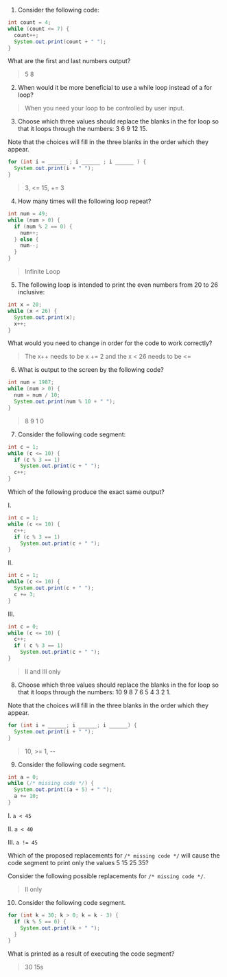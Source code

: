 1. Consider the following code:

```java
int count = 4;
while (count <= 7) {
  count++;
  System.out.print(count + " ");
}
```

What are the first and last numbers output?

> 5 8

2. When would it be more beneficial to use a while loop instead of a for loop? 

> When you need your loop to be controlled by user input.

3. Choose which three values should replace the blanks in the for loop so that it loops through the numbers: 3 6 9 12 15. 

Note that the choices will fill in the three blanks in the order which they appear.

```java
for (int i = ______ ; i ______ ; i ______ ) {
  System.out.print(i + " "); 
}
```

> 3, <= 15, += 3

4. How many times will the following loop repeat?

```java
int num = 49;
while (num > 0) { 
  if (num % 2 == 0) {
    num++;
  } else {
    num--;
  }
}
```

> Infinite Loop 

5. The following loop is intended to print the even numbers from 20 to 26 inclusive:

```java
int x = 20;
while (x < 26) {
  System.out.print(x);
  x++;
}
```

What would you need to change in order for the code to work correctly?

> The x++ needs to be x += 2 and the x < 26 needs to be <=

6. What is output to the screen by the following code?

```java
int num = 1987;
while (num > 0) {
  num = num / 10;
  System.out.print(num % 10 + " ");
}
```

> 8 9 1 0

7. Consider the following code segment:

```java
int c = 1;
while (c <= 10) {
  if (c % 3 == 1)
    System.out.print(c + " ");
  c++;
}
```

Which of the following produce the exact same output?

I.
```java
int c = 1;
while (c <= 10) {
  c++;
  if (c % 3 == 1)
    System.out.print(c + " ");
}
```
 

II.
```java
int c = 1;
while (c <= 10) {
  System.out.print(c + " ");
  c += 3;
}
```

III.
```java
int c = 0;
while (c <= 10) {
  c++;
  if ( c % 3 == 1)
    System.out.print(c + " ");
}
```

> II and III only

8. Choose which three values should replace the blanks in the for loop so that it loops through the numbers: 10 9 8 7 6 5 4 3 2 1. 

Note that the choices will fill in the three blanks in the order which they appear.

```java
for (int i = ______; i ______; i ______) {
  System.out.print(i + " ");
}
```

> 10, >= 1, --

9. Consider the following code segment.

```java
int a = 0;
while (/* missing code */) {
  System.out.print((a + 5) + " ");
  a += 10;
}
```

I. `a < 45`

II. `a < 40`

III. `a != 45`

Which of the proposed replacements for `/* missing code */` will cause the code segment to print only the values 5 15 25 35?

Consider the following possible replacements for `/* missing code */`.

> II only

10. Consider the following code segment.

```java
for (int k = 30; k > 0; k = k - 3) {
  if (k % 5 == 0) {
    System.out.print(k + " ");
  }
}
```

What is printed as a result of executing the code segment?

> 30 15s